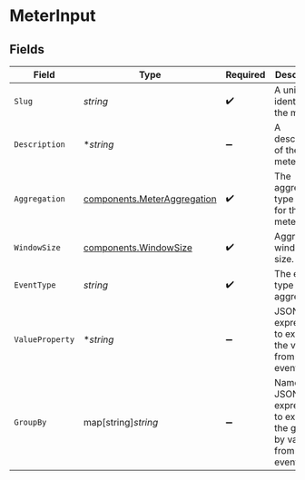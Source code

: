 # MeterInput


## Fields

| Field                                                                          | Type                                                                           | Required                                                                       | Description                                                                    | Example                                                                        |
| ------------------------------------------------------------------------------ | ------------------------------------------------------------------------------ | ------------------------------------------------------------------------------ | ------------------------------------------------------------------------------ | ------------------------------------------------------------------------------ |
| `Slug`                                                                         | *string*                                                                       | :heavy_check_mark:                                                             | A unique identifier for the meter.                                             | my_meter                                                                       |
| `Description`                                                                  | **string*                                                                      | :heavy_minus_sign:                                                             | A description of the meter.                                                    | My Meter Description                                                           |
| `Aggregation`                                                                  | [components.MeterAggregation](../../models/components/meteraggregation.md)     | :heavy_check_mark:                                                             | The aggregation type to use for the meter.                                     |                                                                                |
| `WindowSize`                                                                   | [components.WindowSize](../../models/components/windowsize.md)                 | :heavy_check_mark:                                                             | Aggregation window size.                                                       |                                                                                |
| `EventType`                                                                    | *string*                                                                       | :heavy_check_mark:                                                             | The event type to aggregate.                                                   | api_request                                                                    |
| `ValueProperty`                                                                | **string*                                                                      | :heavy_minus_sign:                                                             | JSONPath expression to extract the value from the event data.                  | $.duration_ms                                                                  |
| `GroupBy`                                                                      | map[string]*string*                                                            | :heavy_minus_sign:                                                             | Named JSONPath expressions to extract the group by values from the event data. | {"method":"$.method","path":"$.path"}                                          |